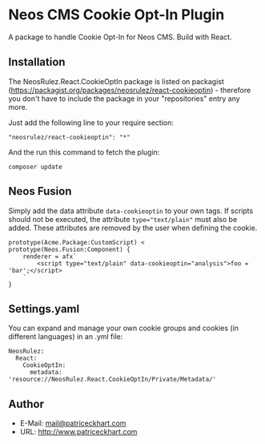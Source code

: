 # Neos CMS Cookie Opt-In Plugin

A package to handle Cookie Opt-In for Neos CMS. Build with React.

## Installation

The NeosRulez.React.CookieOptIn package is listed on packagist (https://packagist.org/packages/neosrulez/react-cookieoptin) - therefore you don't have to include the package in your "repositories" entry any more.

Just add the following line to your require section:

```
"neosrulez/react-cookieoptin": "*"
```

And the run this command to fetch the plugin:

```
composer update
```


## Neos Fusion

Simply add the data attribute `data-cookieoptin` to your own tags. 
If scripts should not be executed, the attribute `type="text/plain"` must also be added. These attributes are removed by the user when defining the cookie.

```neosfusion
prototype(Acme.Package:CustomScript) < prototype(Neos.Fusion:Component) {
    renderer = afx`
        <script type="text/plain" data-cookieoptin="analysis">foo = 'bar';</script>
    `
}
```

## Settings.yaml

You can expand and manage your own cookie groups and cookies (in different languages) in an .yml file:

```
NeosRulez:
  React:
    CookieOptIn:
      metadata: 'resource://NeosRulez.React.CookieOptIn/Private/Metadata/'
```

## Author

* E-Mail: mail@patriceckhart.com 
* URL: http://www.patriceckhart.com 
